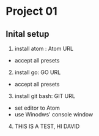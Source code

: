 # Project 01

## Inital setup ##
1. install atom : Atom URL
- accept all presets
2. install go: GO URL
- accept all presets
3. install git bash: GIT URL
- set editor to Atom
- use Winodws' console window
4. THIS IS A TEST, HI DAVID
